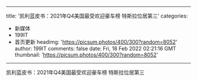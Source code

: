 
---
title: '凯利蓝皮书：2021年Q4美国最受欢迎豪车榜 特斯拉位居第三'
categories: 
 - 新媒体
 - 199IT
 - 首页更新
headimg: 'https://picsum.photos/400/300?random=8052'
author: 199IT
comments: false
date: Fri, 18 Feb 2022 02:21:16 GMT
thumbnail: 'https://picsum.photos/400/300?random=8052'
---

<div>   
凯利蓝皮书：2021年Q4美国最受欢迎豪车榜 特斯拉位居第三  
</div>
            